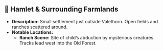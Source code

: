 ## 🌾 Hamlet & Surrounding Farmlands
- **Description:** Small settlement just outside Valethorn. Open fields and ranches scattered around.
- **Notable Locations:**
  - **Ranch Scene:** Site of child’s abduction by mysterious creatures. Tracks lead west into the Old Forest.